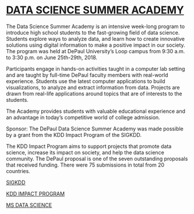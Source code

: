 # [DATA SCIENCE SUMMER ACADEMY](https://ddssacademy.wordpress.com/)

The Data Science Summer Academy is an intensive week-long program to introduce high school students to the fast-growing field of data science.  Students explore ways to analyze data, and learn how to create innovative solutions using digital information to make a positive impact in our society. The program was held at DePaul University’s Loop campus from 9:30 a.m. to 3:30 p.m. on June 25th-29th, 2018.

Participants engage in hands-on activities taught in a computer lab setting and are taught by full-time DePaul faculty members with real-world experience. Students use the latest computer applications to build visualizations, to analyze and extract information from data. Projects are drawn from real-life applications around topics that are of interests to the students.

The Academy provides students with valuable educational experience and an advantage in today’s competitive world of college admission.

Sponsor:
The DePaul Data Science Summer Academy was made possible by a grant from the KDD Impact Program of the SIGKDD.

The KDD Impact Program aims to support projects that promote data science, increase its impact on society, and help the data science community.  The DePaul proposal is one of the seven outstanding proposals that received funding. There were 75 submissions in total from 20 countries.

[SIGKDD](https://www.kdd.org/)

[KDD IMPACT PROGRAM](https://www.kdd.org/News/view/announcing-the-kdd-impact-program-recipients-for-2018)

[MS DATA SCIENCE](https://www.cdm.depaul.edu/academics/Pages/MS-in-Data-Science.aspx)
